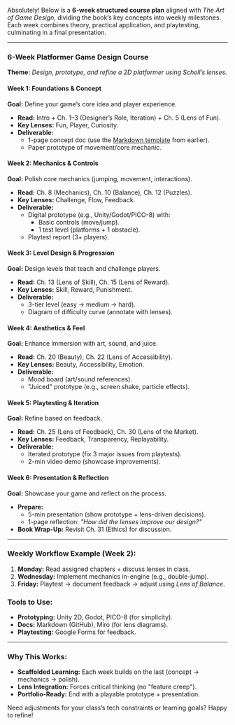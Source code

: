 Absolutely! Below is a **6-week structured course plan** aligned with *The Art of Game Design*, dividing the book’s key concepts into weekly milestones. Each week combines theory, practical application, and playtesting, culminating in a final presentation.  

---

### **6-Week Platformer Game Design Course**  
**Theme:** *Design, prototype, and refine a 2D platformer using Schell’s lenses.*  

#### **Week 1: Foundations & Concept**  
**Goal:** Define your game’s core idea and player experience.  
- **Read:** Intro + Ch. 1–3 (Designer’s Role, Iteration) + Ch. 5 (Lens of Fun).  
- **Key Lenses:** Fun, Player, Curiosity.  
- **Deliverable:**  
  - 1-page concept doc (use the [Markdown template](https://chat.openai.com/c/9a9b5f3f-6f1a-4e2d-9e3a-1c1b9f3e3d3a) from earlier).  
  - Paper prototype of movement/core mechanic.  

#### **Week 2: Mechanics & Controls**  
**Goal:** Polish core mechanics (jumping, movement, interactions).  
- **Read:** Ch. 8 (Mechanics), Ch. 10 (Balance), Ch. 12 (Puzzles).  
- **Key Lenses:** Challenge, Flow, Feedback.  
- **Deliverable:**  
  - Digital prototype (e.g., Unity/Godot/PICO-8) with:  
    - Basic controls (move/jump).  
    - 1 test level (platforms + 1 obstacle).  
  - Playtest report (3+ players).  

#### **Week 3: Level Design & Progression**  
**Goal:** Design levels that teach and challenge players.  
- **Read:** Ch. 13 (Lens of Skill), Ch. 15 (Lens of Reward).  
- **Key Lenses:** Skill, Reward, Punishment.  
- **Deliverable:**  
  - 3-tier level (easy → medium → hard).  
  - Diagram of difficulty curve (annotate with lenses).  

#### **Week 4: Aesthetics & Feel**  
**Goal:** Enhance immersion with art, sound, and juice.  
- **Read:** Ch. 20 (Beauty), Ch. 22 (Lens of Accessibility).  
- **Key Lenses:** Beauty, Accessibility, Emotion.  
- **Deliverable:**  
  - Mood board (art/sound references).  
  - "Juiced" prototype (e.g., screen shake, particle effects).  

#### **Week 5: Playtesting & Iteration**  
**Goal:** Refine based on feedback.  
- **Read:** Ch. 25 (Lens of Feedback), Ch. 30 (Lens of the Market).  
- **Key Lenses:** Feedback, Transparency, Replayability.  
- **Deliverable:**  
  - Iterated prototype (fix 3 major issues from playtests).  
  - 2-min video demo (showcase improvements).  

#### **Week 6: Presentation & Reflection**  
**Goal:** Showcase your game and reflect on the process.  
- **Prepare:**  
  - 5-min presentation (show prototype + lens-driven decisions).  
  - 1-page reflection: *"How did the lenses improve our design?"*  
- **Book Wrap-Up:** Revisit Ch. 31 (Ethics) for discussion.  

---

### **Weekly Workflow Example (Week 2):**  
1. **Monday:** Read assigned chapters + discuss lenses in class.  
2. **Wednesday:** Implement mechanics in-engine (e.g., double-jump).  
3. **Friday:** Playtest → document feedback → adjust using *Lens of Balance*.  

### **Tools to Use:**  
- **Prototyping:** Unity 2D, Godot, PICO-8 (for simplicity).  
- **Docs:** Markdown (GitHub), Miro (for lens diagrams).  
- **Playtesting:** Google Forms for feedback.  

---

### **Why This Works:**  
- **Scaffolded Learning:** Each week builds on the last (concept → mechanics → polish).  
- **Lens Integration:** Forces critical thinking (no "feature creep").  
- **Portfolio-Ready:** End with a playable prototype + presentation.  

Need adjustments for your class’s tech constraints or learning goals? Happy to refine!
